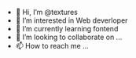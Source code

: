- 👋 Hi, I’m @textures
- 👀 I’m interested in Web deverloper
- 🌱 I’m currently learning fontend
- 💞️ I’m looking to collaborate on ...
- 📫 How to reach me ...

<!---
textures1245/textures1245 is a ✨ special ✨ repository because its `README.md` (this file) appears on your GitHub profile.
You can click the Preview link to take a look at your changes.
--->

